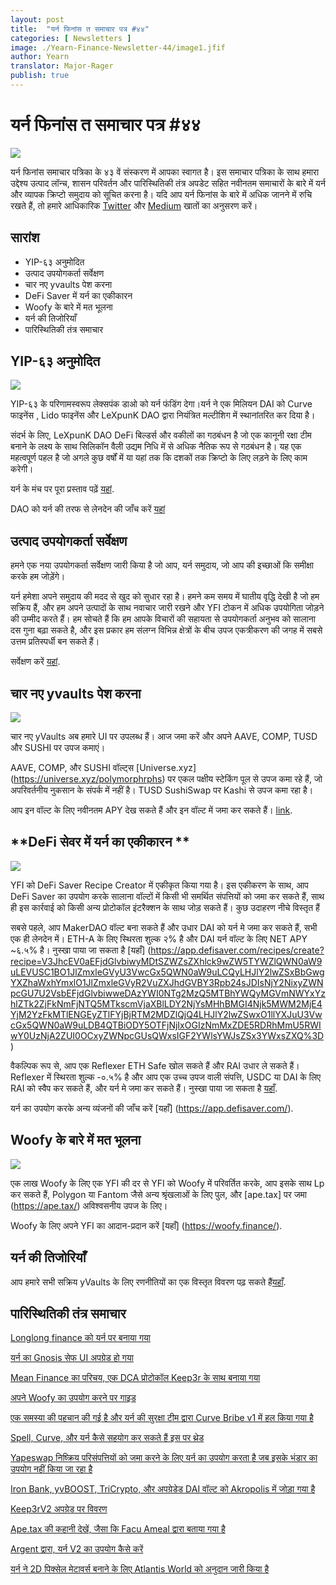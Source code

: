 ```yaml
---
layout: post
title:  "यर्न फिनांस त समाचार पत्र #४४"
categories: [ Newsletters ]
image: ./Yearn-Finance-Newsletter-44/image1.jfif
author: Yearn
translator: Major-Rager
publish: true
---
```


# यर्न फिनांस त समाचार पत्र #४४

![](image1.jfif)

यर्न फिनांस समाचार पत्रिका के ४३ वें संस्करण में आपका स्वागत है। इस समाचार पत्रिका के साथ हमारा उद्देश्य उत्पाद लॉन्च, शासन परिवर्तन और पारिस्थितिकी तंत्र अपडेट सहित नवीनतम समाचारों के बारे में यर्न और व्यापक क्रिप्टो समुदाय को सूचित करना है। यदि आप यर्न फिनांस के बारे में अधिक जानने में रुचि रखते हैं, तो हमारे आधिकारिक [Twitter](https://twitter.com/iearnfinance) और [Medium](https://medium.com/iearn) खातों का अनुसरण करें।

## **सारांश**

- YIP-६३ अनुमोदित 
- उत्पाद उपयोगकर्ता सर्वेक्षण
- चार नए yvaults पेश करना
- DeFi Saver में यर्न का एकीकारन 
- Woofy के बारे में मत भूलना
- यर्न की तिजोरियाँ
- पारिस्थितिकी तंत्र समाचार

## **YIP-६३ अनुमोदित**

![](image2.jfif)

YIP-६३ के परिणामस्वरूप लेक्सपंक डाओ को यर्न फंडिंग देगा।यर्न ने एक मिलियन DAI को Curve फाइनेंस , Lido फाइनेंस और LeXpunK DAO द्वारा नियंत्रित मल्टीशिग में स्थानांतरित कर दिया है।

संदर्भ के लिए, LeXpunK DAO DeFi बिल्डर्स और वकीलों का गठबंधन है जो एक कानूनी रक्षा टीम बनाने के लक्ष्य के साथ सिलिकॉन वैली उद्यम निधि में से अधिक नैतिक रूप से गठबंधन है। यह एक महत्वपूर्ण पहल है जो अगले कुछ वर्षों में या यहां तक कि दशकों तक क्रिप्टो के लिए लड़ने के लिए काम करेगी।

यर्न के मंच पर पूरा प्रस्ताव पढ़ें [यहां](https://gov.yearn.finance/t/yip-63-fund-builder-first-legal-activism-dao/11280).

DAO को यर्न की तरफ से लेनदेन की जाँच करें [यहां](https://etherscan.io/tx/0x0ec0fc55d6dc51b426a254bf2d6de138b1b9a1c3031f4ab3a7b39439fa004392)

## **उत्पाद उपयोगकर्ता सर्वेक्षण**

हमने एक नया उपयोगकर्ता सर्वेक्षण जारी किया है जो आप, यर्न समुदाय, जो आप की इच्छाओं कि समीक्षा करके हम जोड़ेंगे।

यर्न हमेशा अपने समुदाय की मदद से खुद को सुधार रहा है। हमने कम समय में घातीय वृद्धि देखी है जो हम सक्रिय हैं, और हम अपने उत्पादों के साथ नवाचार जारी रखने और YFI टोकन में अधिक उपयोगिता जोड़ने की उम्मीद करते हैं। हम सोचते हैं कि हम आपके विचारों की सहायता से उपयोगकर्ता अनुभव को सालाना दस गुना बढ़ा सकते है, और इस प्रकार हम संलग्न विभिन्न क्षेत्रों के बीच उपज एकत्रीकरण की जगह में सबसे उत्तम प्रतिस्पर्धी बन सकते हैं।

सर्वेक्षण करें [यहां](https://yearnfinance.typeform.com/to/ojp3J8gn).

## **चार नए yvaults पेश करना**

![](image3.jfif)

चार नए yVaults अब हमारे UI पर उपलब्ध हैं। आज जमा करें और अपने AAVE, COMP, TUSD और SUSHI पर उपज कमाएं।

AAVE, COMP, और SUSHI वॉल्ट्स [Universe.xyz] (https://universe.xyz/polymorphrphs) पर एकल पक्षीय स्टेकिंग पूल से उपज कमा रहे हैं, जो अपरिवर्तनीय नुकसान के संपर्क में नहीं है। TUSD SushiSwap पर Kashi से उपज कमा रहा है।

आप इन वॉल्ट के लिए नवीनतम APY देख सकते हैं और इन वॉल्ट में जमा कर सकते हैं। [link](https://yearn.finance/vaults).

## **DeFi सेवर में यर्न का एकीकारन **

![](image4.jfif)

YFI को DeFi Saver Recipe Creator में एकीकृत किया गया है। इस एकीकरण के साथ, आप DeFi Saver का उपयोग करके सालाना वॉल्टों में किसी भी समर्थित संपत्तियों को जमा कर सकते हैं, साथ ही इस कार्रवाई को किसी अन्य प्रोटोकॉल इंटरैक्शन के साथ जोड़ सकते हैं। कुछ उदाहरण नीचे विस्तृत हैं

सबसे पहले, आप MakerDAO वॉल्ट बना सकते हैं और उधार DAI को यर्न मे जमा कर सकते हैं, सभी एक ही लेनदेन में। ETH-A के लिए स्थिरता शुल्क २% है और DAI यर्न वॉल्ट के लिए NET APY ~६.५% है। नुस्खा पाया जा सकता है [यहाँ] (https://app.defisaver.com/recipes/create?recipe=V3JhcEV0aEFjdGlvbiwyMDtSZWZsZXhlck9wZW5TYWZlQWN0aW9uLEVUSC1BO1JlZmxleGVyU3VwcGx5QWN0aW9uLCQyLHJlY2lwZSxBbGwgYXZhaWxhYmxlO1JlZmxleGVyR2VuZXJhdGVBY3Rpb24sJDIsNjY2NixyZWNpcGU7U2VsbEFjdGlvbiwweDAzYWI0NTg2MzQ5MTBhYWQyMGVmNWYxYzhlZTk2ZjFkNmFjNTQ5MTkscmVjaXBlLDY2NjYsMHhBMGI4Njk5MWM2MjE4YjM2YzFkMTlENGEyZTlFYjBjRTM2MDZlQjQ4LHJlY2lwZSwxO1llYXJuU3VwcGx5QWN0aW9uLDB4QTBiODY5OTFjNjIxOGIzNmMxZDE5RDRhMmU5RWIwY0UzNjA2ZUI0OCxyZWNpcGUsQWxsIGF2YWlsYWJsZSx3YWxsZXQ%3D)

वैकल्पिक रूप से, आप एक Reflexer ETH Safe खोल सकते हैं और RAI उधार ले सकते हैं। Reflexer में स्थिरता शुल्क -०.५% है और आप एक उच्च उपज वाली संपत्ति, USDC या DAI के लिए RAI को स्वैप कर सकते हैं, और यर्न मे जमा कर सकते हैं। नुस्खा पाया जा सकता है [यहाँ](https://app.defisaver.com/recipes/create?recipe=V3JhcEV0aEFjdGlvbiwyMDtSZWZsZXhlck9wZW5TYWZlQWN0aW9uLEVUSC1BO1JlZmxleGVyU3VwcGx5QWN0aW9uLCQyLHJlY2lwZSxBbGwgYXZhaWxhYmxlO1JlZmxleGVyR2VuZXJhdGVBY3Rpb24sJDIsNjY2NixyZWNpcGU7U2VsbEFjdGlvbiwweDAzYWI0NTg2MzQ5MTBhYWQyMGVmNWYxYzhlZTk2ZjFkNmFjNTQ5MTkscmVjaXBlLDY2NjYsMHhBMGI4Njk5MWM2MjE4YjM2YzFkMTlENGEyZTlFYjBjRTM2MDZlQjQ4LHJlY2lwZSwxO1llYXJuU3VwcGx5QWN0aW9uLDB4QTBiODY5OTFjNjIxOGIzNmMxZDE5RDRhMmU5RWIwY0UzNjA2ZUI0OCxyZWNpcGUsQWxsIGF2YWlsYWJsZSx3YWxsZXQ%3D).

यर्न का उपयोग करके अन्य व्यंजनों की जाँच करें [यहाँ] (https://app.defisaver.com/).

## **Woofy के बारे में मत भूलना**

![](image5.jfif)

एक लाख Woofy के लिए एक YFI की दर से YFI को Woofy में परिवर्तित करके, आप इसके साथ Lp कर सकते हैं, Polygon या Fantom जैसे अन्य श्रृंखलाओं के लिए पुल, और [ape.tax] पर जमा (https://ape.tax/) अविश्वसनीय उपज के लिए।

Woofy के लिए अपने YFI का आदान-प्रदान करें [यहाँ] (https://woofy.finance/).

## **यर्न की तिजोरियाँ**

आप हमारे सभी सक्रिय yVaults के लिए रणनीतियों का एक विस्तृत विवरण पढ़ सकते हैं[यहाँ](https://medium.com/yearn-state-of-the-vaults/the-vaults-at-yearn-9237905ffed3).

## **पारिस्थितिकी तंत्र समाचार**

[Longlong finance को यर्न पर बनाया गया](https://twitter.com/longlongfinance/status/1424889905877069826)

[यर्न का Gnosis सेफ UI अपग्रेड हो गया ](https://twitter.com/seanmacaonghais/status/1427229450773618695?s=21)

[Mean Finance का परिचय, एक DCA प्रोटोकॉल Keep3r के साथ बनाया गया](https://twitter.com/mean_fi/status/1422947694444785666?s=21)

[अपने Woofy का उपयोग करने पर गाइड ](https://twitter.com/cryptannews/status/1426489521911177217?s=21)

[एक समस्या की पहचान की गई है और यर्न की सुरक्षा टीम द्वारा Curve Bribe v1 में हल किया गया है](https://twitter.com/bantg/status/1426629982328180737?s=21)

[Spell, Curve, और यर्न कैसे सहयोग कर सकते हैं इस पर थ्रेड](https://twitter.com/danielesesta/status/1426547097415913476?s=21)

[Yapeswap निष्क्रिय परिसंपत्तियों को जमा करने के लिए यर्न का उपयोग करता है जब इसके भंडार का उपयोग नहीं किया जा रहा है](https://twitter.com/yapeswap/status/1427270229839605761)

[Iron Bank, yvBOOST, TriCrypto, और अपग्रेडेड DAI वॉल्ट को Akropolis में जोड़ा गया है](https://twitter.com/akropolisio/status/1427258414229442563)

[Keep3rV2 अपग्रेड पर विवरण](https://twitter.com/AndreCronjeTech/status/1429021091218006023)

[Ape.tax की कहानी देखें, जैसा कि Facu Ameal द्वारा बताया गया है](https://twitter.com/fameal/status/1428382076064174080?s=20)

[Argent द्वारा, यर्न V2 का उपयोग कैसे करें](https://twitter.com/argentHQ/status/1431205382865760257)

[यर्न ने 2D पिक्सेल मेटावर्स बनाने के लिए Atlantis World को अनुदान जारी किया है](https://twitter.com/iearnfinance/status/1432387438014435332)
